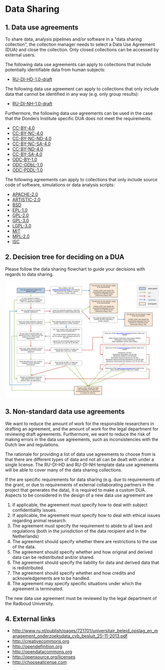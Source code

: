 # Data Sharing

## 1. Data use agreements

To share data, analysis pipelines and/or software in a "data sharing collection", the collection manager needs to select a Data Use Agreement (DUA) and close the collection. Only closed collections can be accessed by external users.

The following data use agreements can apply to collections that include potentially identifiable data from human subjects:

  * [RU-DI-HD-1.0-draft](../agreements/RU-DI-HD-1.0-draft.md)  

The following data use agreement can apply to collections that only include data that cannot be identified in any way (e.g. only group results):

  * [RU-DI-NH-1.0-draft](../agreements/RU-DI-NH-1.0-draft.md)

Furthermore, the following data use agreements can be used in the case that the Donders Institute specific DUA does not meet the requirements.

  * [CC-BY-4.0](../agreements/CC-BY-4.0.md)
  * [CC-BY-NC-4.0](../agreements/CC-BY-NC-4.0.md)
  * [CC-BY-NC-ND-4.0](../agreements/CC-BY-NC-ND-4.0.md)
  * [CC-BY-NC-SA-4.0](../agreements/CC-BY-NC-SA-4.0.md)
  * [CC-BY-ND-4.0](../agreements/CC-BY-ND-4.0.md)
  * [CC-BY-SA-4.0](../agreements/CC-BY-SA-4.0.md)
  * [ODC-BY-1.0](../agreements/ODC-BY-1.0.md)
  * [ODC-ODbL-1.0](../agreements/ODC-ODbL-1.0.md)
  * [ODC-PDDL-1.0](../agreements/ODC-PDDL-1.0.md)

The following agreements can apply to collections that only include source code of software, simulations or data analysis scripts:

  * [APACHE-2.0](../agreements/APACHE-2.0.md)
  * [ARTISTIC-2.0](../agreements/ARTISTIC-2.0.md)
  * [BSD](../agreements/BSD.md)
  * [EPL-1.0](../agreements/EPL-1.0.md)
  * [GPL-2.0](../agreements/GPL-2.0.md)
  * [GPL-3.0](../agreements/GPL-3.0.md)
  * [LGPL-3.0](../agreements/LGPL-3.0.md)
  * [MIT](../agreements/MIT.md)
  * [MPL-2.0](../agreements/MPL-2.0.md)
  * [ISC](../agreements/ISC.md)

## 2. Decision tree for deciding on a DUA

Please follow the data sharing flowchart to guide your decisions with regards to data sharing.

  ![](figures/dsc_flowchart.png)

## 3. Non-standard data use agreements

We want to reduce the amount of work for the responsible researchers in drafting an agreement, and the amount of work for the legal department for reviewing draft agreements. Furthermore, we want to reduce the risk of making errors in the data use agreements, such as inconsistencies with the Dutch law and regulations.

The rationale for providing a list of data use agreements to choose from is that there are different types of data and not all can be dealt with under a single license. The RU-DI-HD and RU-DI-NH template data use agreements will be able to cover many of the data sharing collections.

If the are specific requirements for data sharing (e.g. due to requirements of the grant, or due to requirements of external collaborating partners in the project that generates the data), it is required to make a custom DUA. Aspects to be considered in the design of a new data use agreement are

1.	If applicable, the agreement must specify how to deal with subject confidentiality issues.
2.	If applicable, the agreement must specify how to deal with ethical issues regarding animal research.
3.	The agreement must  specify the requirement to abide to all laws and regulations (both in the jurisdiction of the data recipient and in the Netherlands)
4.	The agreement should specify whether there are restrictions to the use of the data.
5.	The agreement should specify whether and how original and derived data can be redistributed and/or shared.
6.  The agreement should specify the liability for data and derived data that is redistributed.
7.	The agreement should specify whether and how credits and acknowledgements are to be handled.
8.	The agreement may specify specific situations under which the agreement is terminated.

The new data use agreement must be reviewed by the legal department of the Radboud University.


## 4. External links

  * http://www.ru.nl/publish/pages/721701/universitair_beleid_opslag_en_management_onderzoeksdata_cvb_besluit_25-11-2013.pdf
  * http://creativecommons.org
  * http://opendefinition.org
  * http://opendatacommons.org
  * http://opensource.org/licenses
  * http://choosealicense.com

